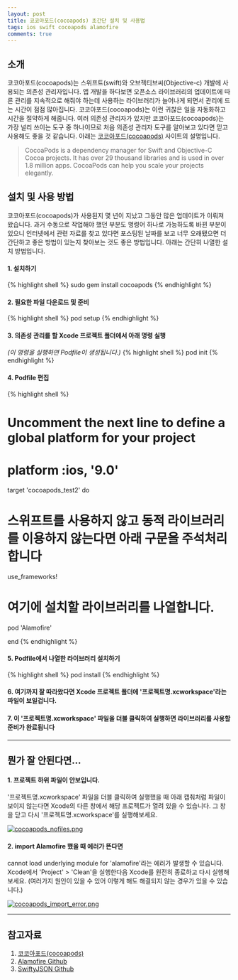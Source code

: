 ```yaml
---
layout: post
title: 코코아포드(cocoapods) 초간단 설치 및 사용법
tags: ios swift cocoapods alamofire
comments: true
---
```

## 소개
코코아포드(cocoapods)는 스위프트(swift)와 오브젝티브씨(Objective-c) 개발에 사용되는 의존성 관리자입니다. 앱 개발을 하다보면 오픈소스 라이브러리의 업데이트에 따른 관리를 지속적으로 해줘야 하는데 사용하는 라이브러리가 늘어나게 되면서 관리에 드는 시간이 점점 많아집니다. 코코아포드(cocoapods)는 이런 귀찮은 일을 자동화하고 시간을 절약하게 해줍니다. 여러 의존성 관리자가 있지만 코코아포드(cocoapods)는 가장 널리 쓰이는 도구 중 하나이므로 처음 의존성 관리자 도구를 알아보고 있다면 믿고 사용해도 좋을 것 같습니다. 아래는 [코코아포드(cocoapods)](https://cocoapods.org/) 사이트의 설명입니다.

>CocoaPods is a dependency manager for Swift and Objective-C Cocoa projects. It has over 29 thousand libraries and is used in over 1.8 million apps. CocoaPods can help you scale your projects elegantly.
   
## 설치 및 사용 방법
코코아포드(cocoapods)가 사용된지 몇 년이 지났고 그동안 많은 업데이트가 이뤄져 왔습니다. 과거 수동으로 작업해야 했던 부분도 명령어 하나로 가능하도록 바뀐 부분이 있으니 인터넷에서 관련 자료를 찾고 있다면 포스팅된 날짜를 보고 너무 오래됐으면 더 간단하고 좋은 방법이 있는지 찾아보는 것도 좋은 방법입니다. 아래는 간단히 나열한 설치 방법입니다.

#### 1. 설치하기
{% highlight shell %}
sudo gem install cocoapods
{% endhighlight %}
  
#### 2. 필요한 파일 다운로드 및 준비
{% highlight shell %}
pod setup
{% endhighlight %}
  
#### 3. 의존성 관리를 할 Xcode 프로젝트 폴더에서 아래 명령 실행  
*(이 명령을 실행하면 Podfile이 생성됩니다.)*
{% highlight shell %}
pod init
{% endhighlight %}
  
#### 4. Podfile 편집
{% highlight shell %}
# Uncomment the next line to define a global platform for your project
# platform :ios, '9.0'

target 'cocoapods_test2' do
  # 스위프트를 사용하지 않고 동적 라이브러리를 이용하지 않는다면 아래 구문을 주석처리 합니다
  use_frameworks!

  # 여기에 설치할 라이브러리를 나열합니다.
  pod 'Alamofire'

end
{% endhighlight %}
   
#### 5. Podfile에서 나열한 라이브러리 설치하기
{% highlight shell %}
pod install
{% endhighlight %}
  
#### 6. 여기까지 잘 따라왔다면 Xcode 프로젝트 폴더에 '프로젝트명.xcworkspace'라는 파일이 보일겁니다.
  
#### 7. 이 '프로젝트명.xcworkspace' 파일을 더블 클릭하여 실행하면 라이브러리를 사용할 준비가 완료됩니다

---
  
## 뭔가 잘 안된다면...
  
#### 1. 프로젝트 하위 파일이 안보입니다.  
'프로젝트명.xcworkspace' 파일을 더블 클릭하여 실행했을 때 아래 캡춰처럼 파일이 보이지 않는다면 Xcode의 다른 창에서 해당 프로젝트가 열려 있을 수 있습니다. 그 창을 닫고 다시 '프로젝트명.xcworkspace'를 실행해보세요.

[![cocoapods_nofiles.png](https://s26.postimg.org/76qwwwqk9/cocoapods_nofiles.png)](https://postimg.org/image/e9yscivzp/)
  
#### 2. import Alamofire 했을 때 에러가 뜬다면  
cannot load underlying module for 'alamofire'라는 에러가 발생할 수 있습니다. Xcode에서 'Project' > 'Clean'을 실행한다음 Xcode를 원전히 종료하고 다시 실행해보세요. (여러가지 원인이 있을 수 있어 이렇게 해도 해결되지 않는 경우가 있을 수 있습니다.)
  
[![cocoapods_import_error.png](https://s26.postimg.org/7ks8wiant/cocoapods_import_error.png)](https://postimg.org/image/voj0kst4l/)
  
---
  
## 참고자료
  
1. [코코아포드(cocoapods)](https://cocoapods.org/)
2. [Alamofire Github](https://github.com/Alamofire/Alamofire)
3. [SwiftyJSON Github](https://github.com/SwiftyJSON/SwiftyJSON)
  